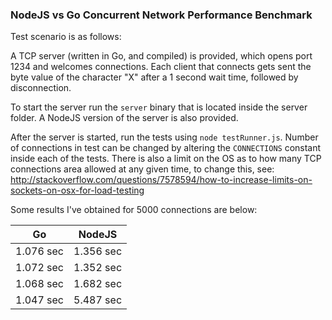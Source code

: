 ### NodeJS vs Go Concurrent Network Performance Benchmark

Test scenario is as follows:

A TCP server (written in Go, and compiled) is provided, which opens port 1234 and welcomes connections. Each client that connects gets sent the byte value of the character "X" after a 1 second wait time, followed by disconnection.

To start the server run the `server` binary that is located inside the server folder. A NodeJS version of the server is also provided.

After the server is started, run the tests using `node testRunner.js`. Number of connections in test can be changed by altering the `CONNECTIONS` constant inside each of the tests. There is also a limit on the OS as to how many TCP connections area allowed at any given time, to change this, see: http://stackoverflow.com/questions/7578594/how-to-increase-limits-on-sockets-on-osx-for-load-testing

Some results I've obtained for 5000 connections are below:

| Go        | NodeJS           |
| ------------- |:-------------:|
| 1.076 sec      | 1.356 sec |
| 1.072 sec      | 1.352 sec      |
| 1.068 sec      | 1.682 sec      |
| 1.047 sec      | 5.487 sec      |
